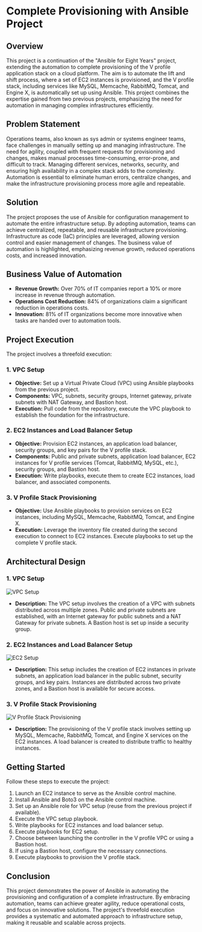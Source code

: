 # Complete Provisioning with Ansible Project

## Overview
This project is a continuation of the "Ansible for Eight Years" project, extending the automation to complete provisioning of the V profile application stack on a cloud platform. The aim is to automate the lift and shift process, where a set of EC2 instances is provisioned, and the V profile stack, including services like MySQL, Memcache, RabbitMQ, Tomcat, and Engine X, is automatically set up using Ansible. This project combines the expertise gained from two previous projects, emphasizing the need for automation in managing complex infrastructures efficiently.

## Problem Statement
Operations teams, also known as sys admin or systems engineer teams, face challenges in manually setting up and managing infrastructure. The need for agility, coupled with frequent requests for provisioning and changes, makes manual processes time-consuming, error-prone, and difficult to track. Managing different services, networks, security, and ensuring high availability in a complex stack adds to the complexity. Automation is essential to eliminate human errors, centralize changes, and make the infrastructure provisioning process more agile and repeatable.

## Solution
The project proposes the use of Ansible for configuration management to automate the entire infrastructure setup. By adopting automation, teams can achieve centralized, repeatable, and reusable infrastructure provisioning. Infrastructure as code (IaC) principles are leveraged, allowing version control and easier management of changes. The business value of automation is highlighted, emphasizing revenue growth, reduced operations costs, and increased innovation.

## Business Value of Automation
- **Revenue Growth:** Over 70% of IT companies report a 10% or more increase in revenue through automation.
- **Operations Cost Reduction:** 84% of organizations claim a significant reduction in operations costs.
- **Innovation:** 81% of IT organizations become more innovative when tasks are handed over to automation tools.

## Project Execution
The project involves a threefold execution:

### 1. VPC Setup
- **Objective:** Set up a Virtual Private Cloud (VPC) using Ansible playbooks from the previous project.
- **Components:** VPC, subnets, security groups, Internet gateway, private subnets with NAT Gateway, and Bastion host.
- **Execution:** Pull code from the repository, execute the VPC playbook to establish the foundation for the infrastructure.

### 2. EC2 Instances and Load Balancer Setup
- **Objective:** Provision EC2 instances, an application load balancer, security groups, and key pairs for the V profile stack.
- **Components:** Public and private subnets, application load balancer, EC2 instances for V profile services (Tomcat, RabbitMQ, MySQL, etc.), security groups, and Bastion host.
- **Execution:** Write playbooks, execute them to create EC2 instances, load balancer, and associated components.

### 3. V Profile Stack Provisioning
- **Objective:** Use Ansible playbooks to provision services on EC2 instances, including MySQL, Memcache, RabbitMQ, Tomcat, and Engine X.
- **Execution:** Leverage the inventory file created during the second execution to connect to EC2 instances. Execute playbooks to set up the complete V profile stack.

## Architectural Design
### 1. VPC Setup
![VPC Setup](path/to/vpc_setup_diagram.png)
- **Description:** The VPC setup involves the creation of a VPC with subnets distributed across multiple zones. Public and private subnets are established, with an Internet gateway for public subnets and a NAT Gateway for private subnets. A Bastion host is set up inside a security group.

### 2. EC2 Instances and Load Balancer Setup
![EC2 Setup](path/to/ec2_setup_diagram.png)
- **Description:** This setup includes the creation of EC2 instances in private subnets, an application load balancer in the public subnet, security groups, and key pairs. Instances are distributed across two private zones, and a Bastion host is available for secure access.

### 3. V Profile Stack Provisioning
![V Profile Stack Provisioning](path/to/vprofile_stack_diagram.png)
- **Description:** The provisioning of the V profile stack involves setting up MySQL, Memcache, RabbitMQ, Tomcat, and Engine X services on the EC2 instances. A load balancer is created to distribute traffic to healthy instances.

## Getting Started
Follow these steps to execute the project:

1. Launch an EC2 instance to serve as the Ansible control machine.
2. Install Ansible and Boto3 on the Ansible control machine.
3. Set up an Ansible role for VPC setup (reuse from the previous project if available).
4. Execute the VPC setup playbook.
5. Write playbooks for EC2 instances and load balancer setup.
6. Execute playbooks for EC2 setup.
7. Choose between launching the controller in the V profile VPC or using a Bastion host.
8. If using a Bastion host, configure the necessary connections.
9. Execute playbooks to provision the V profile stack.

## Conclusion
This project demonstrates the power of Ansible in automating the provisioning and configuration of a complete infrastructure. By embracing automation, teams can achieve greater agility, reduce operational costs, and focus on innovative solutions. The project's threefold execution provides a systematic and automated approach to infrastructure setup, making it reusable and scalable across projects.
